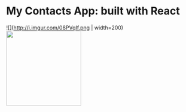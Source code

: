 # My Contacts App: built with React

![](http://i.imgur.com/08PVqIf.png | width=200)
<img src="http://i.imgur.com/08PVqIf.png" width="200px" />
